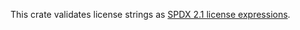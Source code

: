 This crate validates license strings as [SPDX 2.1 license expressions](https://spdx.org/spdx-specification-21-web-version#h.jxpfx0ykyb60).
